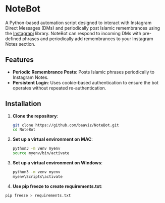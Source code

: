# NoteBot

A Python-based automation script designed to interact with Instagram Direct Messages (DMs) and periodically post Islamic remembrances using the [Instagrapi](https://github.com/adw0rd/instagrapi) library. NoteBot can respond to incoming DMs with pre-defined phrases and periodically add remembrances to your Instagram Notes section.

## Features

- **Periodic Remembrance Posts**: Posts Islamic phrases periodically to Instagram Notes.
- **Persistent Login**: Uses cookie-based authentication to ensure the bot operates without repeated re-authentication.

## Installation

1. **Clone the repository**:
   ```bash
   git clone https://github.com/baaviz/NoteBot.git
   cd NoteBot

   
2. **Set up a virtual environment on MAC**:
   ```bash
   python3 -m venv myenv
   source myenv/bin/activate

   
3. **Set up a virtual environment on Windows**:
   ```bash
   python3 -m venv myenv
   myenv\Scripts\activate

 4. **Use pip freeze to create requirements.txt**:
 ```bash
 pip freeze > requirements.txt




